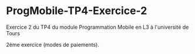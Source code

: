 # ProgMobile-TP4-Exercice-2
Exercice 2 du TP4 du module Programmation Mobile en L3 à l'université de Tours

2ème exercice (modes de paiements).
